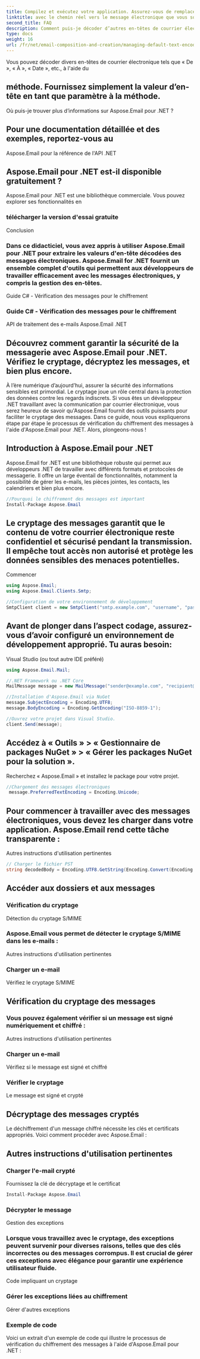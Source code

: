 ```yaml
---
title: Compilez et exécutez votre application. Assurez-vous de remplacer
linktitle: avec le chemin réel vers le message électronique que vous souhaitez traiter. L'application chargera l'e-mail, extraira l'en-tête Objet décodé et l'affichera dans la console.
second_title: FAQ
description: Comment puis-je décoder d’autres en-têtes de courrier électronique à l’aide d’Aspose.Email pour .NET ?
type: docs
weight: 16
url: /fr/net/email-composition-and-creation/managing-default-text-encoding-csharp-implementation/
---
```


 Vous pouvez décoder divers en-têtes de courrier électronique tels que « De », « À », « Date », etc., à l'aide du


##  méthode. Fournissez simplement la valeur d’en-tête en tant que paramètre à la méthode.

Où puis-je trouver plus d’informations sur Aspose.Email pour .NET ?

##  Pour une documentation détaillée et des exemples, reportez-vous au

Aspose.Email pour la référence de l'API .NET

## Aspose.Email pour .NET est-il disponible gratuitement ?

 Aspose.Email pour .NET est une bibliothèque commerciale. Vous pouvez explorer ses fonctionnalités en
### télécharger la version d'essai gratuite
Conclusion
### Dans ce didacticiel, vous avez appris à utiliser Aspose.Email pour .NET pour extraire les valeurs d'en-tête décodées des messages électroniques. Aspose.Email for .NET fournit un ensemble complet d'outils qui permettent aux développeurs de travailler efficacement avec les messages électroniques, y compris la gestion des en-têtes. 
 Guide C# - Vérification des messages pour le chiffrement
###  Guide C# - Vérification des messages pour le chiffrement
 API de traitement des e-mails Aspose.Email .NET

##  Découvrez comment garantir la sécurité de la messagerie avec Aspose.Email pour .NET. Vérifiez le cryptage, décryptez les messages, et bien plus encore.

À l’ère numérique d’aujourd’hui, assurer la sécurité des informations sensibles est primordial. Le cryptage joue un rôle central dans la protection des données contre les regards indiscrets. Si vous êtes un développeur .NET travaillant avec la communication par courrier électronique, vous serez heureux de savoir qu'Aspose.Email fournit des outils puissants pour faciliter le cryptage des messages. Dans ce guide, nous vous expliquerons étape par étape le processus de vérification du chiffrement des messages à l'aide d'Aspose.Email pour .NET. Alors, plongeons-nous !

## Introduction à Aspose.Email pour .NET

Aspose.Email for .NET est une bibliothèque robuste qui permet aux développeurs .NET de travailler avec différents formats et protocoles de messagerie. Il offre un large éventail de fonctionnalités, notamment la possibilité de gérer les e-mails, les pièces jointes, les contacts, les calendriers et bien plus encore.

```csharp
//Pourquoi le chiffrement des messages est important
Install-Package Aspose.Email
```

## Le cryptage des messages garantit que le contenu de votre courrier électronique reste confidentiel et sécurisé pendant la transmission. Il empêche tout accès non autorisé et protège les données sensibles des menaces potentielles.

Commencer

```csharp
using Aspose.Email;
using Aspose.Email.Clients.Smtp;

//Configuration de votre environnement de développement
SmtpClient client = new SmtpClient("smtp.example.com", "username", "password");
```

## Avant de plonger dans l’aspect codage, assurez-vous d’avoir configuré un environnement de développement approprié. Tu auras besoin:

Visual Studio (ou tout autre IDE préféré)

```csharp
using Aspose.Email.Mail;

//.NET Framework ou .NET Core
MailMessage message = new MailMessage("sender@example.com", "recipient@example.com", "Subject", "Body");

//Installation d'Aspose.Email via NuGet
message.SubjectEncoding = Encoding.UTF8;
message.BodyEncoding = Encoding.GetEncoding("ISO-8859-1");

//Ouvrez votre projet dans Visual Studio.
client.Send(message);
```

## Accédez à « Outils » > « Gestionnaire de packages NuGet » > « Gérer les packages NuGet pour la solution ».

Recherchez « Aspose.Email » et installez le package pour votre projet.

```csharp
//Chargement des messages électroniques
 message.PreferredTextEncoding = Encoding.Unicode;
```

## Pour commencer à travailler avec des messages électroniques, vous devez les charger dans votre application. Aspose.Email rend cette tâche transparente :

 Autres instructions d'utilisation pertinentes

```csharp
// Charger le fichier PST
string decodedBody = Encoding.UTF8.GetString(Encoding.Convert(Encoding.GetEncoding("ISO-8859-1"), Encoding.UTF8, Encoding.GetEncoding("ISO-8859-1").GetBytes(receivedMessage.Body)));
```

##  Accéder aux dossiers et aux messages

### Vérification du cryptage 
Détection du cryptage S/MIME
### Aspose.Email vous permet de détecter le cryptage S/MIME dans les e-mails :
 Autres instructions d'utilisation pertinentes
###  Charger un e-mail 
 Vérifiez le cryptage S/MIME

## Vérification du cryptage des messages

### Vous pouvez également vérifier si un message est signé numériquement et chiffré : 
  Autres instructions d'utilisation pertinentes
###  Charger un e-mail 
  Vérifiez si le message est signé et chiffré
###  Vérifier le cryptage 
  Le message est signé et crypté

## Décryptage des messages cryptés

Le déchiffrement d'un message chiffré nécessite les clés et certificats appropriés. Voici comment procéder avec Aspose.Email :

##  Autres instructions d'utilisation pertinentes

###  Charger l'e-mail crypté

 Fournissez la clé de décryptage et le certificat
```csharp
Install-Package Aspose.Email
```

###  Décrypter le message

Gestion des exceptions

### Lorsque vous travaillez avec le cryptage, des exceptions peuvent survenir pour diverses raisons, telles que des clés incorrectes ou des messages corrompus. Il est crucial de gérer ces exceptions avec élégance pour garantir une expérience utilisateur fluide.

 Code impliquant un cryptage

###  Gérer les exceptions liées au chiffrement

 Gérer d'autres exceptions

### Exemple de code

Voici un extrait d'un exemple de code qui illustre le processus de vérification du chiffrement des messages à l'aide d'Aspose.Email pour .NET :